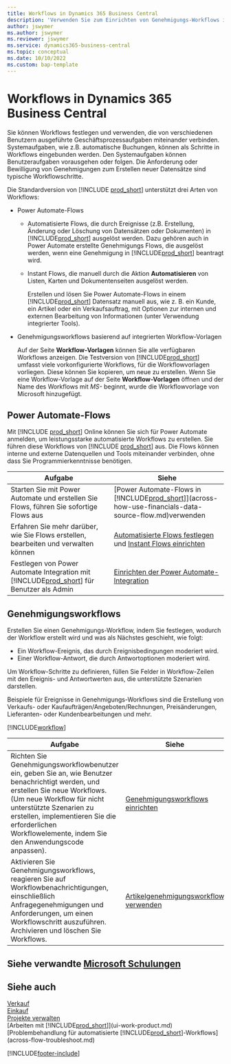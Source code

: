 ```yaml
---
title: Workflows in Dynamics 365 Business Central
description: 'Verwenden Sie zum Einrichten von Genehmigungs-Workflows integrierte Workflow-Funktionen, um automatisierte Workflows basierend auf Power Automate zu ergänzen. Sie können Schritte einrichten, um Aufgaben als Teil der verschiedenen Geschäftsprozessaufgaben verschiedenen Personen zuzuweisen.'
author: jswymer
ms.author: jswymer
ms.reviewer: jswymer
ms.service: dynamics365-business-central
ms.topic: conceptual
ms.date: 10/10/2022
ms.custom: bap-template
---
```

# <a name="workflows-in-dynamics-365-business-central" />Workflows in Dynamics 365 Business Central

Sie können Workflows festlegen und verwenden, die von verschiedenen Benutzern ausgeführte Geschäftsprozessaufgaben miteinander verbinden. Systemaufgaben, wie z.B. automatische Buchungen, können als Schritte in Workflows eingebunden werden. Den Systemaufgaben können Benutzeraufgaben vorausgehen oder folgen. Die Anforderung oder Bewilligung von Genehmigungen zum Erstellen neuer Datensätze sind typische Workflowschritte.

Die Standardversion von [!INCLUDE [prod_short](includes/prod_short.md)] unterstützt drei Arten von Workflows:
  
* Power Automate-Flows

  * Automatisierte Flows, die durch Ereignisse (z.B. Erstellung, Änderung oder Löschung von Datensätzen oder Dokumenten) in [!INCLUDE[prod_short](includes/prod_short.md)] ausgelöst werden. Dazu gehören auch in Power Automate erstellte Genehmigungs Flows, die ausgelöst werden, wenn eine Genehmigung in [!INCLUDE[prod_short](includes/prod_short.md)] beantragt wird.
  * Instant Flows, die manuell durch die Aktion **Automatisieren** von Listen, Karten und Dokumentenseiten ausgelöst werden.

    Erstellen und lösen Sie Power Automate-Flows in einem [!INCLUDE[prod_short](includes/prod_short.md)] Datensatz manuell aus, wie z. B. ein Kunde, ein Artikel oder ein Verkaufsauftrag, mit Optionen zur internen und externen Bearbeitung von Informationen (unter Verwendung integrierter Tools).

* Genehmigungsworkflows basierend auf integrierten Workflow-Vorlagen

  Auf der Seite **Workflow-Vorlagen** können Sie alle verfügbaren Workflows anzeigen. Die Testversion von [!INCLUDE[prod_short](includes/prod_short.md)] umfasst viele vorkonfigurierte Workflows, für die Workflowvorlagen vorliegen. Diese können Sie kopieren, um neue zu erstellen. Wenn Sie eine Workflow-Vorlage auf der Seite **Workflow-Vorlagen** öffnen und der Name des Workflows mit *MS-* beginnt, wurde die Workflowvorlage von Microsoft hinzugefügt.

## <a name="power-automate-flows" />Power Automate-Flows

Mit [!INCLUDE [prod_short](includes/prod_short.md)] Online können Sie sich für Power Automate anmelden, um leistungsstarke automatisierte Workflows zu erstellen. Sie führen diese Workflows von [!INCLUDE [prod_short](includes/prod_short.md)] aus. Die Flows können interne und externe Datenquellen und Tools miteinander verbinden, ohne dass Sie Programmierkenntnisse benötigen.

|**Aufgabe** |**Siehe**|
|-------|-------|
|Starten Sie mit Power Automate und erstellen Sie Flows, führen Sie sofortige Flows aus|[Power Automate-Flows in [!INCLUDE[prod_short](includes/prod_short.md)]](across-how-use-financials-data-source-flow.md)verwenden|
|Erfahren Sie mehr darüber, wie Sie Flows erstellen, bearbeiten und verwalten können|[Automatisierte Flows festlegen](/dynamics365/business-central/dev-itpro/powerplatform/automate-workflows) und [Instant Flows einrichten](/dynamics365/business-central/dev-itpro/powerplatform/instant-flows)|
|Festlegen von Power Automate Integration mit [!INCLUDE[prod_short](includes/prod_short.md)] für Benutzer als Admin|[Einrichten der Power Automate-Integration](/dynamics365/business-central/dev-itpro/powerplatform/power-automate-setup)|

## <a name="approval-workflows" />Genehmigungsworkflows

Erstellen Sie einen Genehmigungs-Workflow, indem Sie festlegen, wodurch der Workflow erstellt wird und was als Nächstes geschieht, wie folgt:

* Ein Workflow-Ereignis, das durch Ereignisbedingungen moderiert wird.
* Einer Workflow-Antwort, die durch Antwortoptionen moderiert wird.

Um Workflow-Schritte zu definieren, füllen Sie Felder in Workflow-Zeilen mit den Ereignis- und Antwortwerten aus, die unterstützte Szenarien darstellen.

Beispiele für Ereignisse in Genehmigungs-Workflows sind die Erstellung von Verkaufs- oder Kaufaufträgen/Angeboten/Rechnungen, Preisänderungen, Lieferanten- oder Kundenbearbeitungen und mehr.

[!INCLUDE[workflow](includes/workflow.md)]

| **Aufgabe** | **Siehe** |
|--|--|
| Richten Sie Genehmigungsworkflowbenutzer ein, geben Sie an, wie Benutzer benachrichtigt werden, und erstellen Sie neue Workflows. (Um neue Workflow für nicht unterstützte Szenarien zu erstellen, implementieren Sie die erforderlichen Workflowelemente, indem Sie den Anwendungscode anpassen). | [Genehmigungsworkflows einrichten](across-set-up-workflows.md) |
| Aktivieren Sie Genehmigungsworkflows, reagieren Sie auf Workflowbenachrichtigungen, einschließlich Anfragegenehmigungen und Anforderungen, um einen Workflowschritt auszuführen. Archivieren und löschen Sie Workflows. | [Artikelgenehmigungsworkflow verwenden](across-use-workflows.md) |

<!--
| Integrate company data with Power Automate workflows, using both internal and external sources and events to create and automate tasks or workflows. | [Use Power Automate Flows in [!INCLUDE[prod_short](includes/prod_short.md)]](across-how-use-financials-data-source-flow.md) |-->

## <a name="see-related-microsoft-training" />Siehe verwandte [Microsoft Schulungen](/training/modules/create-workflows/)

## <a name="see-also" />Siehe auch

[Verkauf](sales-manage-sales.md)  
[Einkauf](purchasing-manage-purchasing.md)  
[Projekte verwalten](projects-manage-projects.md)  
[Arbeiten mit [!INCLUDE[prod_short](includes/prod_short.md)]](ui-work-product.md)  
[Problembehandlung für automatisierte [!INCLUDE[prod_short](includes/prod_short.md)]-Workflows](across-flow-troubleshoot.md)  


[!INCLUDE[footer-include](includes/footer-banner.md)]
